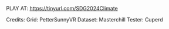 PLAY AT: https://tinyurl.com/SDG2024Climate

Credits: 
Grid: PetterSunnyVR
Dataset: Masterchill
Tester: Cuperd
